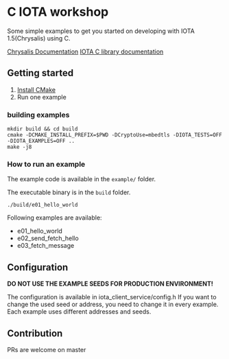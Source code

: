 # C IOTA workshop

Some simple examples to get you started on developing with IOTA 1.5(Chrysalis) using C.

[Chrysalis Documentation](https://chrysalis.docs.iota.org/)
[IOTA C library documentation](https://iota-c-client.readthedocs.io/en/latest/index.html)

## Getting started

1. [Install CMake](https://cmake.org/install/)
2. Run one example

### building examples

```
mkdir build && cd build
cmake -DCMAKE_INSTALL_PREFIX=$PWD -DCryptoUse=mbedtls -DIOTA_TESTS=OFF -DIOTA_EXAMPLES=OFF ..
make -j8
```

### How to run an example

The example code is available in the ``example/`` folder.

The executable binary is in the `build` folder.

```
./build/e01_hello_world
```

Following examples are available:

* e01_hello_world
* e02_send_fetch_hello
* e03_fetch_message

## Configuration

**DO NOT USE THE EXAMPLE SEEDS FOR PRODUCTION ENVIRONMENT!**

The configuration is available in iota_client_service/config.h
If you want to change the used seed or address, you need to change it
in every example. Each example uses different addresses and seeds.


## Contribution

PRs are welcome on master